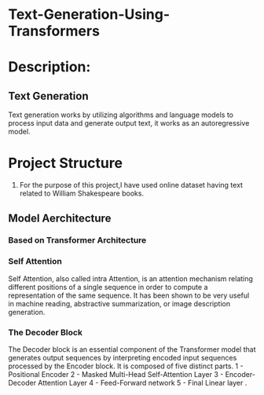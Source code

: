 # Text-Generation-Using-Transformers

# Description:

## Text Generation
Text generation works by utilizing algorithms and language models to process input data and generate output text, it works as an autoregressive model.


# Project Structure

1. For the purpose of this project,I have used online dataset having text related to William Shakespeare books. 

## Model Aerchitecture 

### Based on Transformer Architecture

### Self Attention
Self Attention, also called intra Attention, is an attention mechanism relating different positions of a single sequence in order to compute a representation 
of the same sequence. It has been shown to be very useful in machine reading, abstractive summarization, or image description generation.

### The Decoder Block
The Decoder block is an essential component of the Transformer model that generates output sequences by interpreting encoded input sequences processed by the Encoder block. 
It is composed of five distinct parts.
	1 - Positional Encoder
	2 - Masked Multi-Head Self-Attention Layer
	3 - Encoder-Decoder Attention Layer
	4 - Feed-Forward network
	5 - Final Linear layer
  . 

   
